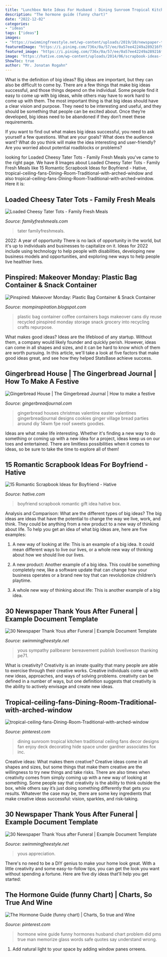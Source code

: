 ```yaml
---
title: "Lunchbox Note Ideas For Husband : Dining Sunroom Tropical Kitchen Traditional Ceiling Fans Decor Designs Fan Enjoy Deck Decorating Hide Space Under Gardner Associates Fox Inc"
description: "The hormone guide (funny chart)"
date: "2022-12-02"
categories:
- "ideas"
tags: ["ideas"]
images:
- "https://swimmingfreestyle.net/wp-content/uploads/2019/10/newspaper-thank-yous-after-funeral-best-of-post-funeral-quotthank-youquot-note-sayings-of-newspaper-thank-yous-after-funeral.jpg"
featuredImage: "https://i.pinimg.com/736x/0a/57/ee/0a57ee42249a289216f9189571cb80fb--sunroom-dining-dining-room-design.jpg"
featured_image: "https://i.pinimg.com/736x/0a/57/ee/0a57ee42249a289216f9189571cb80fb--sunroom-dining-dining-room-design.jpg"
image: "https://hative.com/wp-content/uploads/2014/06/scrapbook-ideas-for-boyfriend/12-scrapbook-ideas-for-lovers.jpg"
ShowToc: true
author: "Mr. Jonatan Rogahn"
---
```



What is the definition of big ideas?
Big ideas are important, but they can also be difficult to come by. There are a few things that make big ideas successful, and those things depend on the individual. Some people find it easy to come up with big ideas, while others may have to work hard to come up with them.
The most important thing is that big ideas should have a clear vision and purpose. They need to be interesting and useful, and they should be something that people can be excited about. Once they’re developed, big ideas need to be abandoned if they don’t meet these requirements.

If you want to find out what makes big ideas successful, you need to ask yourself a few questions. What are your goals? What does the audience want? What do you think will make the idea interesting and user-friendly? Are you worried about potential roadblocks or problems?

	

		
looking for Loaded Cheesy Tater Tots - Family Fresh Meals you've came to the right page. We have 8 Images about Loaded Cheesy Tater Tots - Family Fresh Meals like 15 Romantic Scrapbook Ideas for Boyfriend - Hative, tropical-ceiling-fans-Dining-Room-Traditional-with-arched-window and also tropical-ceiling-fans-Dining-Room-Traditional-with-arched-window. Here it is:
		
    
## Loaded Cheesy Tater Tots - Family Fresh Meals

<img loading=lazy src="https://www.familyfreshmeals.com/wp-content/uploads/2015/03/Loaded-Cheesy-Tater-Tots-Familyfreshmeals.com-yummy-appetizer-or-side-dish.png" onerror="this.onerror=null;this.src='https://tse3.mm.bing.net/th?id=OIP.lnY-gm6zP8PH9difoFqe_QHaLH&amp;pid=15.1';" alt="Loaded Cheesy Tater Tots - Family Fresh Meals">

_Source: familyfreshmeals.com_

>tater familyfreshmeals. 

	

2022: A year of opportunity
There is no lack of opportunity in the world, but it's up to individuals and businesses to capitalize on it. Ideas for 2022 include using technology to help people with disabilities, developing new business models and opportunities, and exploring new ways to help people live healthier lives.

    
## Pinspired: Makeover Monday: Plastic Bag Container &amp; Snack Container

<img loading=lazy src="http://1.bp.blogspot.com/-kfQF9mTGJxk/T8Qz3ldMvSI/AAAAAAAAAOA/s1Dsu_hke-w/s1600/May+2012+054.JPG" onerror="this.onerror=null;this.src='https://tse3.mm.bing.net/th?id=OIP.OmQ2uGC4APvBRvQKwFciKwHaLG&amp;pid=15.1';" alt="Pinspired: Makeover Monday: Plastic Bag Container &amp; Snack Container">

_Source: mompinspiration.blogspot.com_

>plastic bag container coffee containers bags makeover cans diy reuse recycled pinspired monday storage snack grocery into recycling crafts repurpose. 

	

What makes good ideas?
Ideas are the lifeblood of any startup. Without them, a company would likely founder and quickly perish. However, ideas can come in all shapes and sizes, and it can be hard to know which of them are worth pursuing. In this article, we'll take a look at five factors that make good ideas great, and see how they helped StatsBase achieve success.

    
## Gingerbread House | The Gingerbread Journal | How To Make A Festive

<img loading=lazy src="https://i0.wp.com/www.gingerbreadjournal.com/wp-content/uploads/2015/05/valentines-gingerbread-house-fpe-14wm.jpg?fit=720%2C1048" onerror="this.onerror=null;this.src='https://tse2.mm.bing.net/th?id=OIP.KlOAxzGDjfdqZxFsoF3XNwHaKx&amp;pid=15.1';" alt="Gingerbread House | The Gingerbread Journal | How to make a festive">

_Source: gingerbreadjournal.com_

>gingerbread houses christmas valentine easter valentines gingerbreadjournal designs cookies ginger village bread parties around diy 14wm fpe roof sweets goodies. 

	

Ideas are what make life interesting. Whether it's finding a new way to do something or coming up with a new idea for a project, ideas keep us on our toes and entertained. There are limitless possibilities when it comes to ideas, so be sure to take the time to explore all of them!

    
## 15 Romantic Scrapbook Ideas For Boyfriend - Hative

<img loading=lazy src="https://hative.com/wp-content/uploads/2014/06/scrapbook-ideas-for-boyfriend/12-scrapbook-ideas-for-lovers.jpg" onerror="this.onerror=null;this.src='https://tse3.mm.bing.net/th?id=OIP.yiwNfX34iPyYoanmfhpJTwHaJ6&amp;pid=15.1';" alt="15 Romantic Scrapbook Ideas for Boyfriend - Hative">

_Source: hative.com_

>boyfriend scrapbook romantic gift idea hative box. 

	

Analysis and Comparison: What are the different types of big ideas?
The big ideas are ideas that have the potential to change the way we live, work, and think. They could be anything from a new product to a new way of thinking about life. To help you get an idea of what big ideas are, here are five examples:
1. A new way of looking at life: This is an example of a big idea. It could mean different ways to live our lives, or a whole new way of thinking about how we should live our lives.

2. A new product: Another example of a big idea. This could be something completely new, like a software update that can change how your business operates or a brand new toy that can revolutionize children’s playtime.

3. A whole new way of thinking about life: This is another example of a big idea.

    
## 30 Newspaper Thank Yous After Funeral | Example Document Template

<img loading=lazy src="https://swimmingfreestyle.net/wp-content/uploads/2019/10/newspaper-thank-yous-after-funeral-inspirational-33-best-funeral-thank-you-cards-of-newspaper-thank-yous-after-funeral.jpg" onerror="this.onerror=null;this.src='https://tse4.mm.bing.net/th?id=OIP._lnB9wajxNcP_4g3RygeEQHaKe&amp;pid=15.1';" alt="30 Newspaper Thank Yous after Funeral | Example Document Template">

_Source: swimmingfreestyle.net_

>yous sympathy pallbearer bereavement publish loveliveson thanking pe71. 

	

What is creativity?
Creativity is an innate quality that many people are able to exercise through their creative works. Creative individuals come up with new ideas, approaches, and ways of solving problems. creativity can be defined in a number of ways, but one definition suggests that creativity is the ability to actively envisage and create new ideas.

    
## Tropical-ceiling-fans-Dining-Room-Traditional-with-arched-window

<img loading=lazy src="https://i.pinimg.com/736x/0a/57/ee/0a57ee42249a289216f9189571cb80fb--sunroom-dining-dining-room-design.jpg" onerror="this.onerror=null;this.src='https://tse4.mm.bing.net/th?id=OIP.myu47yi63_G0tHIHIDZHJgHaJ4&amp;pid=15.1';" alt="tropical-ceiling-fans-Dining-Room-Traditional-with-arched-window">

_Source: pinterest.com_

>dining sunroom tropical kitchen traditional ceiling fans decor designs fan enjoy deck decorating hide space under gardner associates fox inc. 

	

Creative ideas: What makes them creative?
Creative ideas come in all shapes and sizes, but some things that make them creative are the willingness to try new things and take risks. There are also times when creativity comes from simply coming up with a new way of looking at something. Some people say that creativity is the ability to think outside the box, while others say it’s just doing something differently that gets you results. Whatever the case may be, there are some key ingredients that make creative ideas successful: vision, sparkles, and risk-taking.

    
## 30 Newspaper Thank Yous After Funeral | Example Document Template

<img loading=lazy src="https://swimmingfreestyle.net/wp-content/uploads/2019/10/newspaper-thank-yous-after-funeral-best-of-post-funeral-quotthank-youquot-note-sayings-of-newspaper-thank-yous-after-funeral.jpg" onerror="this.onerror=null;this.src='https://tse1.mm.bing.net/th?id=OIP.JRPhjMm9DvvmVnrvS0ZoywHaJ6&amp;pid=15.1';" alt="30 Newspaper Thank Yous after Funeral | Example Document Template">

_Source: swimmingfreestyle.net_

>yous appreciation. 

	

There's no need to be a DIY genius to make your home look great. With a little creativity and some easy-to-follow tips, you can get the look you want without spending a fortune. Here are five diy ideas that'll help you get started:  

    
## The Hormone Guide (funny Chart) | Charts, So True And Wine

<img loading=lazy src="https://s-media-cache-ak0.pinimg.com/736x/d1/38/d4/d138d49d35aac60095d0d243c22111f9.jpg" onerror="this.onerror=null;this.src='https://tse4.mm.bing.net/th?id=OIP.yw7NpcV6f8cSh9ldJcuqPgHaO0&amp;pid=15.1';" alt="The Hormone Guide (funny chart) | Charts, So true and Wine">

_Source: pinterest.com_

>hormone wine guide funny hormones husband chart problem did pms true man memorize glass words safe quotes say understand wrong. 

	

1. Add natural light to your space by adding window panes orreens.

